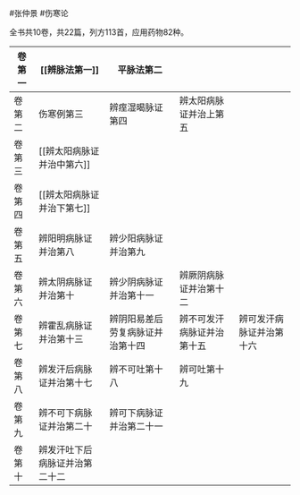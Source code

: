 #张仲景 #伤寒论 

全书共10卷，共22篇，列方113首，应用药物82种。

| 卷第一 | [[辨脉法第一]]       | 平脉法第二            |               |              |
| --- | --------------- | ---------------- | ------------- | ------------ |
| 卷第二 | 伤寒例第三           | 辨痓湿暍脉证第四         | 辨太阳病脉证并治上第五   |              |
| 卷第三 | [[辨太阳病脉证并治中第六]] |                  |               |              |
| 卷第四 | [[辨太阳病脉证并治下第七]] |                  |               |              |
| 卷第五 | 辨阳明病脉证并治第八      | 辨少阳病脉证并治第九       |               |              |
| 卷第六 | 辨太阴病脉证并治第十      | 辨少阴病脉证并治第十一      | 辨厥阴病脉证并治第十二   |              |
| 卷第七 | 辨霍乱病脉证并治第十三     | 辨阴阳易差后劳复病脉证并治第十四 | 辨不可发汗病脉证并治第十五 | 辨可发汗病脉证并治第十六 |
| 卷第八 | 辨发汗后病脉证并治第十七    | 辨不可吐第十八          | 辨可吐第十九        |              |
| 卷第九 | 辨不可下病脉证并治第二十    | 辨可下病脉证并治第二十一     |               |              |
| 卷第十 | 辨发汗吐下后病脉证并治第二十二 |                  |               |              |

